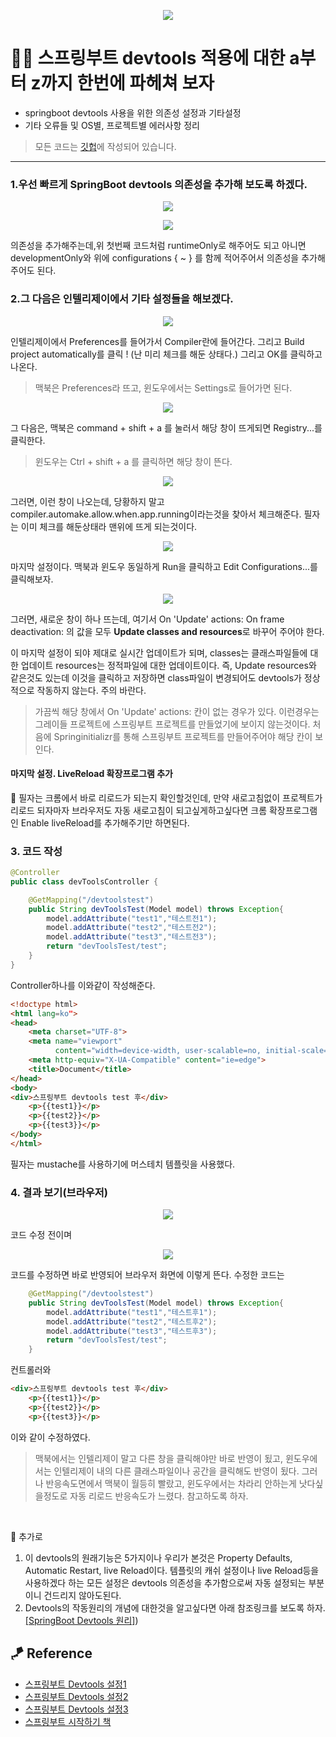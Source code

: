 <p align="center">
<img src="https://user-images.githubusercontent.com/59492312/144984641-dbeaf354-ded0-43d8-82d3-d4a55977c4ac.png">
</p>

# 👨‍💻 스프링부트 devtools 적용에 대한 a부터 z까지 한번에 파헤쳐 보자

* springboot devtools 사용을 위한 의존성 설정과 기타설정
* 기타 오류들 및 OS별, 프로젝트별 에러사항 정리

> 모든 코드는 [깃헙](https://github.com/sooolog/dev-spring-springboot)에 작성되어 있습니다.
* * * 

### 1.우선 빠르게 SpringBoot devtools 의존성을 추가해 보도록 하겠다.

<p align="center">
<img src="https://user-images.githubusercontent.com/59492312/144983726-50030525-fe6d-4a09-a005-cad5e405ca2c.png">
</p>

<p align="center">
<img src="https://user-images.githubusercontent.com/59492312/144983711-87ff0dce-accd-4a02-aa03-cc7d661f6437.png">
</p>

의존성을 추가해주는데,위 첫번째 코드처럼 runtimeOnly로 해주어도 되고 아니면 developmentOnly와 위에 configurations { ~ } 를 함께 적어주어서 의존성을 추가해주어도 된다.

### 2.그 다음은 인텔리제이에서 기타 설정들을 해보겠다.

<p align="center">
<img src="https://user-images.githubusercontent.com/59492312/144983736-2eb88366-c70b-4a5b-8ae0-4ad6102d1ab7.png">
</p>

인텔리제이에서 Preferences를 들어가서 Compiler란에 들어간다. 그리고 Build project automatically를 클릭 ! (난 미리 체크를 해둔 상태다.) 그리고 OK를 클릭하고 나온다.

> 맥북은 Preferences라 뜨고, 윈도우에서는 Settings로 들어가면 된다.

<p align="center">
<img src="https://user-images.githubusercontent.com/59492312/144986984-f938ca88-0018-4013-bb80-40dc4196324a.png">
</p>

그 다음은, 맥북은 command + shift + a 를 눌러서 해당 창이 뜨게되면 Registry...를 클릭한다.

> 윈도우는 Ctrl + shift + a 를 클릭하면 해당 창이 뜬다.

<p align="center">
<img src="https://user-images.githubusercontent.com/59492312/144983876-497a5d06-51a4-4f2c-a12c-486df86ae8ac.png">
</p>

그러면, 이런 창이 나오는데, 당황하지 말고 compiler.automake.allow.when.app.running이라는것을 찾아서 체크해준다. 필자는 이미 체크를 해둔상태라 맨위에 뜨게 되는것이다.

<p align="center">
<img src="https://user-images.githubusercontent.com/59492312/144983902-1c5e63c8-7144-44bc-9d44-2d2b00381a7b.png">
</p>

마지막 설정이다. 맥북과 윈도우 동일하게 Run을 클릭하고 Edit Configurations...를 클릭해보자.

<p align="center">
<img src="https://user-images.githubusercontent.com/59492312/144987265-64eaae70-8261-42bf-a28e-60c3455af3a6.png">
</p>

그러면, 새로운 창이 하나 뜨는데, 여기서 
On 'Update' actions:
On frame deactivation:
의 값을 모두 **Update classes and resources**로 바꾸어 주어야 한다.

이 마지막 설정이 되야 제대로 실시간 업데이트가 되며, classes는 클래스파일들에 대한 업데이트 resources는 정적파일에 대한 업데이트이다. 즉, Update resources와 같은것도 있는데 이것을 클릭하고 저장하면 class파일이 변경되어도 devtools가 정상적으로 작동하지 않는다. 주의 바란다.

> 가끔씩 해당 창에서 On 'Update' actions: 칸이 없는 경우가 있다. 이런경우는 그레이들 프로젝트에 스프링부트 프로젝트를 만들었기에 보이지 않는것이다. 처음에 Springinitializr를 통해 스프링부트 프로젝트를 만들어주어야 해당 칸이 보인다.

#### 마지막 설정. LiveReload 확장프로그램 추가

🎈 필자는 크롬에서 바로 리로드가 되는지 확인할것인데, 만약 새로고침없이 프로젝트가 리로드 되자마자 브라우저도 자동 새로고침이 되고싶게하고싶다면 크롬 확장프로그램인 Enable liveReload를 추가해주기만 하면된다.

### 3. 코드 작성

```java
@Controller
public class devToolsController {

    @GetMapping("/devtoolstest")
    public String devToolsTest(Model model) throws Exception{
        model.addAttribute("test1","테스트전1");
        model.addAttribute("test2","테스트전2");
        model.addAttribute("test3","테스트전3");
        return "devToolsTest/test";
    }
}
```
Controller하나를 이와같이 작성해준다.

~~~html
<!doctype html>
<html lang=ko">
<head>
    <meta charset="UTF-8">
    <meta name="viewport"
          content="width=device-width, user-scalable=no, initial-scale=1.0, maximum-scale=1.0, minimum-scale=1.0">
    <meta http-equiv="X-UA-Compatible" content="ie=edge">
    <title>Document</title>
</head>
<body>
<div>스프링부트 devtools test 후</div>
    <p>{{test1}}</p>
    <p>{{test2}}</p>
    <p>{{test3}}</p>
</body>
</html>
~~~

필자는 mustache를 사용하기에 머스테치 템플릿을 사용했다.

### 4. 결과 보기(브라우저)

<p align="center">
<img src="https://user-images.githubusercontent.com/59492312/144987735-060f23b8-a301-4916-ad7b-7e34d7e3c4b9.png">
</p>

코드 수정 전이며

<p align="center">
<img src="https://user-images.githubusercontent.com/59492312/144987747-91f1e181-47ee-4e6b-a753-abc6beebfa29.png">
</p>

코드를 수정하면 바로 반영되어 브라우저 화면에 이렇게 뜬다.
수정한 코드는

```java
    @GetMapping("/devtoolstest")
    public String devToolsTest(Model model) throws Exception{
        model.addAttribute("test1","테스트후1");
        model.addAttribute("test2","테스트후2");
        model.addAttribute("test3","테스트후3");
        return "devToolsTest/test";
    }
```
컨트롤러와
```html
<div>스프링부트 devtools test 후</div>
    <p>{{test1}}</p>
    <p>{{test2}}</p>
    <p>{{test3}}</p>
```
이와 같이 수정하였다.

> 맥북에서는 인텔리제이 말고 다른 창을 클릭해야만 바로 반영이 됬고, 윈도우에서는 인텔리제이 내의 다른 클래스파일이나 공간을 클릭해도 반영이 됬다. 그러나 반응속도면에서 맥북이 월등히 빨랐고, 윈도우에서는 차라리 안하는게 낫다싶을정도로 자동 리로드 반응속도가 느렸다. 참고하도록 하자.

<br>

🚀 추가로
1. 이 devtools의 원래기능은 5가지이나 우리가 본것은 Property Defaults, Automatic Restart, live Reload이다. 템플릿의 캐쉬 설정이나 live Reload등을 사용하겠다 하는 모든 설정은 devtools 의존성을 추가함으로써 자동 설정되는 부분이니 건드리지 않아도된다.
2. Devtools의 작동원리의 개념에 대한것을 알고싶다면 아래 참조링크를 보도록 하자.   
[[SpringBoot Devtools 원리]](https://iksflow.tistory.com/57))


## 🪁 Reference
* [스프링부트 Devtools 설정1](https://velog.io/@bread_dd/Spring-Boot-Devtools)
* [스프링부트 Devtools 설정2](https://otrodevym.tistory.com/entry/spring-boot-설정하기-10-dev-tools-설정-및-테스트-소스)
* [스프링부트 Devtools 설정3](https://otrodevym.tistory.com/entry/spring-boot-설정하기-10-dev-tools-설정-및-테스트-소스)
* [스프링부트 시작하기 책](https://velog.io/@sooolog)